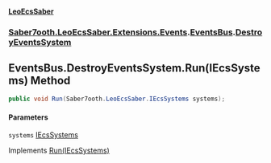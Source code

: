#### [LeoEcsSaber](index.md 'index')
### [Saber7ooth.LeoEcsSaber.Extensions.Events](Saber7ooth.LeoEcsSaber.Extensions.Events.md 'Saber7ooth.LeoEcsSaber.Extensions.Events').[EventsBus](EventsBus.md 'Saber7ooth.LeoEcsSaber.Extensions.Events.EventsBus').[DestroyEventsSystem](EventsBus.DestroyEventsSystem.md 'Saber7ooth.LeoEcsSaber.Extensions.Events.EventsBus.DestroyEventsSystem')

## EventsBus.DestroyEventsSystem.Run(IEcsSystems) Method

```csharp
public void Run(Saber7ooth.LeoEcsSaber.IEcsSystems systems);
```
#### Parameters

<a name='Saber7ooth.LeoEcsSaber.Extensions.Events.EventsBus.DestroyEventsSystem.Run(Saber7ooth.LeoEcsSaber.IEcsSystems).systems'></a>

`systems` [IEcsSystems](IEcsSystems.md 'Saber7ooth.LeoEcsSaber.IEcsSystems')

Implements [Run(IEcsSystems)](IEcsRunSystem.Run(IEcsSystems).md 'Saber7ooth.LeoEcsSaber.IEcsRunSystem.Run(Saber7ooth.LeoEcsSaber.IEcsSystems)')